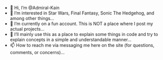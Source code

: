 - 👋 Hi, I’m @Admiral-Kain
- 👀 I’m interested in Star Wars, Final Fantasy, Sonic The Hedgehog, and among other things...
- 🌱 I’m currently on a fun account. This is NOT a place where I post my actual projects...
- 💞️ I’ll mainly use this as a place to explain some things in code and try to explain concepts in a simple and understandable manner...
- 📫 How to reach me via messaging me here on the site (for questions, comments, or concerns)...

<!---
Admiral-Kain/Admiral-Kain is a ✨ special ✨ repository because its `README.md` (this file) appears on your GitHub profile.
You can click the Preview link to take a look at your changes.
--->
